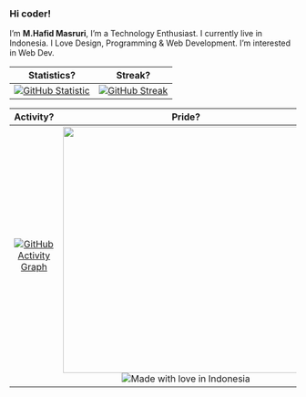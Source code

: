 ### Hi coder!
I’m <b>M.Hafid Masruri</b>, I’m a Technology Enthusiast. I currently live in Indonesia. I Love Design, Programming & Web Development. I’m interested in Web Dev.

|Statistics?|Streak?|
|:-------------------------:|:-------------------------:|
|[![GitHub Statistic](https://github-readme-stats-eight-theta.vercel.app/api?username=hafidzdev&show_icons=true&theme=midnight-purple&include_all_commits=true&count_private=true&hide_border=true)](https://github.com/hafidzdev)|[![GitHub Streak](https://github-readme-streak-stats.herokuapp.com?user=hafidzdev&theme=midnight-purple&hide_border=true)](https://github.com/hafidzdev)|

|Activity?|Pride?|
|:-------------------------:|:-------------------------:|
|[![GitHub Activity Graph](https://activity-graph.herokuapp.com/graph?username=hafidzdev&bg_color=000000&color=fefefe&line=7f3ace&point=fefefe&area=true&hide_border=true)](https://github.com/hafidzdev)|<img width="432" src="https://github-readme-stats-eight-theta.vercel.app/api/top-langs/?username=hafidzdev&layout=compact&langs_count=8&theme=midnight-purple&hide=css,tsql,html,scss,less,makefile,shell,dockerfile&hide_border=true" /><br/>![Made with love in Indonesia](https://madewithlove.now.sh/id?heart=true&colorA=%23000000&colorB=%23ff0000&template=for-the-badge)|
